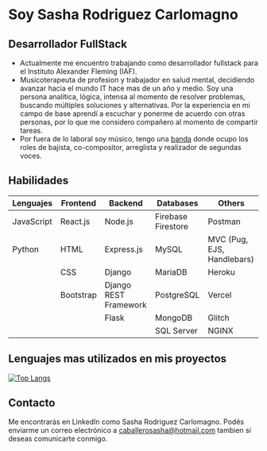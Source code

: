 
<!---
SashaShadow/SashaShadow is a ✨ special ✨ repository because its `README.md` (this file) appears on your GitHub profile.
You can click the Preview link to take a look at your changes.
--->

# Soy Sasha Rodriguez Carlomagno
## Desarrollador FullStack

- Actualmente me encuentro trabajando como desarrollador fullstack para el Instituto Alexander Fleming (IAF).
- Musicoterapeuta de profesion y trabajador en salud mental, decidiendo avanzar hacia el mundo IT hace mas de un año y medio. Soy una persona analítica, lógica, intensa al momento de resolver problemas, buscando múltiples soluciones y alternativas. Por la experiencia en mi campo de base aprendí a escuchar y ponerme de acuerdo con otras personas, por lo que me considero compañero al momento de compartir tareas. 
- Por fuera de lo laboral soy músico, tengo una [banda](https://open.spotify.com/artist/726GuYd6J5Ai5BgancbDfq) donde ocupo los roles de bajista, co-compositor, arreglista y realizador de segundas voces.

## Habilidades

| Lenguajes | Frontend    | Backend     | Databases | Others | 
| ----------- | ----------- | ----------- | ----------- |----------- |
| JavaScript | React.js     | Node.js    | Firebase Firestore | Postman  |
| Python | HTML        | Express.js  | MySQL | MVC (Pug, EJS, Handlebars) |
| | CSS         | Django      | MariaDB | Heroku |
| | Bootstrap |  Django REST Framework  | PostgreSQL | Vercel |
| |             | Flask       | MongoDB | Glitch |
| |             |        | SQL Server | NGINX |
## Lenguajes mas utilizados en mis proyectos 

[![Top Langs](https://github-readme-stats.vercel.app/api/top-langs/?username=SashaShadow&layout=compact&bg_color=3e2266&text_color=74d87e )](https://github.com/SashaShadow/github-readme-stats)

## Contacto
Me encontrarás en LinkedIn como Sasha Rodriguez Carlomagno. Podés enviarme un correo electrónico a caballerosasha@hotmail.com tambien si deseas comunicarte conmigo.
